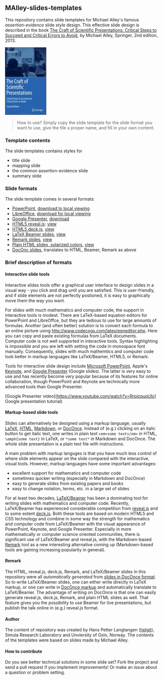 ## MAlley-slides-templates

This repository contains slide templates for Michael Alley's famous
*assertion-evidence* slide style design. This effective slide design
is described in the book [The Craft of Scientific Presentations: Critical Steps to Succeed and Critical Errors to Avoid](http://www.amazon.com/Craft-Scientific-Presentations-Critical-Succeed/dp/1441982787/ref=sr_1_fkmr0_1?ie=UTF8&qid=1428766493&sr=8-1-fkmr0&keywords=the+cract+of+scientific+presentations), by Michael Alley, Springer, 2nd edition, 2013.

<!-- <img src="doconce/fig-talk/Craft_of_Scientific_Presentations_2nd_cover_small.png" width=150> -->
![](doconce/fig-talk/Craft_of_Scientific_Presentations_2nd_cover_small.png)

> How to use? Simply copy the slide template for the slide format you want to use,
> give the file a proper name, and fill in your own content.



### Template contents

The slide templates contains styles for

  * title slide
  * mapping slide
  * the common assertion-evidence slide
  * summary slide

### Slide formats

The slide template comes in several formats:

 * [PowerPoint](https://github.com/hplgit/MAlley-slide-templates/tree/master/PowerPoint), [download to local viewing](https://github.com/hplgit/MAlley-slide-templates/raw/master/PowerPoint/AE_presentation_template.ppt)
 * [LibreOffice](https://github.com/hplgit/MAlley-slide-templates/tree/master/LibreOffice), [download for local viewing](https://github.com/hplgit/MAlley-slide-templates/raw/master/LibreOffice/AE_presentation_template.odp)
 * [Google Presenter](https://github.com/hplgit/MAlley-slide-templates/tree/master/Google%20Presenter), [download](https://raw.githubusercontent.com/hplgit/MAlley-slide-templates/master/Google%20Presenter/AE_presentation_template.gslides)
 * [HTML5 reveal.js](https://github.com/hplgit/MAlley-slide-templates/blob/master/html5/AE_presentation_template-reveal-white.html): [view](http://hplgit.github.io/MAlley-slide-templates/html5/AE_presentation_template-reveal-white.html)
 * [HTML5 deck.js](https://github.com/hplgit/MAlley-slide-templates/blob/master/html5/AE_presentation_template-deck-beige.html), [view](http://hplgit.github.io/MAlley-slide-templates/html5/AE_presentation_template-deck-beige.html)
 * [LaTeX Beamer slides](https://github.com/hplgit/MAlley-slide-templates/blob/master/beamer/AE_presentation_template-beamer.pdf), [view](http://hplgit.github.io/MAlley-slide-templates/beamer/AE_presentation_template-beamer.pdf)
 * [Remark slides](https://github.com/hplgit/MAlley-slide-templates/blob/master/html/AE_presentation_template-remark.html), [view](http://hplgit.github.io/MAlley-slide-templates/html/AE_presentation_template-remark.html)
 * [Plain HTML slides, solarized colors](https://github.com/hplgit/MAlley-slide-templates/blob/master/html/AE_presentation_template-solarized.html), [view](http://hplgit.github.io/MAlley-slide-templates/html/AE_presentation_template-solarized.html)
 * [DocOnc slides](https://github.com/hplgit/MAlley-slide-templates/blob/master/doconce/AE_presentation_template.do.txt), translates to HTML, Beamer, Remark as above

### Brief description of formats

#### Interactive slide tools

Interactive slides tools offer a graphical user interface to design slides
in a visual way - you click and drag until you are satisfied. This is
user-friendly, and if slide elements are not perfectly postioned, it is easy
to graphically move them the way you want.

For slides with much mathematics and computer code, the support in interactive
tools is modest. There are LaTeX-based equation editors for PowerPoint and
LibreOffce, but they are tedious to use for large amounts of formulas.
Another (and often better)
solution is to convert each formula to an online picture using
<http://www.codecogs.com/latex/eqneditor.php>. Here you can copy
and paste existing formulas from LaTeX documents.
Computer code is not well supported in interactive tools.
Syntax highlighting is impossible and you are left with setting the
code in monospace font manually. Consequently, slides with much mathemtics and
computer code look better in markup languages like LaTeX/Beamer,
HTML5, or Remark.

Tools for interactive slide design include [Microsoft PowerPoint](http://en.wikipedia.org/wiki/Microsoft_PowerPoint), Apple's [Keynote](http://en.wikipedia.org/wiki/Keynote_(presentation_software)), and
[Google Presenter](http://computers.tutsplus.com/tutorials/getting-started-with-google-slides--cms-21359) (Google slides). The latter is very easy to
use and has recently become very popular because of its features
for online collaboration, though PowerPoint and Keynote
are technically more advanced tools than Google Presenter.


[Google Presenter video](https://www.youtube.com/watch?v=RrpjzquqUIo] Google presentation tutorial)

#### Markup-based slide tools

Slides can alternatively be designed using a markup language, usually
[LaTeX](http://en.wikipedia.org/wiki/LaTeX), [HTML](http://en.wikipedia.org/wiki/HTML), [Markdown](http://en.wikipedia.org/wiki/Markdown), or [DocOnce](http://hplgit.github.io/doconce/doc/web/index.html).
Instead of (e.g.) clicking on an italic button
to get italic text, one writes in plain text `<em>some text</em>` in HTML,
`\emph{some text}` in LaTeX, or
`*some text*` in Markdown and DocOnce. The whole slide presentation is a plain
text file with instructions.

A main problem with markup languges is that you
have much less control of where slide elements appear on the slide compared
with the interactive, visual tools. However, markup languages have some
important advantages:

 * excellent support for mathematics and computer code
 * sometimes quicker writing (especially in Markdown and DocOnce)
 * easy to generate slides from existing papers and books
 * easy to change notation, terms, etc. in a large set of slides

For at least two decades, [LaTeX/Beamer](http://en.wikipedia.org/wiki/Beamer_(LaTeX)) has been a dominating
tool for writing slides with mathematics and computer code. Recently,
LaTeX/Beamer has experienced considerable competition from
[reveal.js](http://lab.hakim.se/reveal-js/#/) and to some extent
[deck.js](http://imakewebthings.com/deck.js/). Both these tools are
based on modern HTML5 and CSS technology and combine in some way the
strength for mathematics and computer code from LaTeX/Beamer with the
visual appearance of PowerPoint, Keynote, and Google Presenter.
Especially in more mathematically or computer science oriented
communities, there is significant use of LaTeX/Beamer and reveal.js,
with the Markdown-based [Remark](http://remarkjs.com/#1) tool as a
new interesting alternative coming up (Markdown-based tools are
gaining increasing popularity in general).

#### Remark

The HTML, reveal.js, deck.js, Remark, and LaTeX/Beamer slides in this
repository were all *automatically generated* from [slides in DocOnce
format](https://github.com/hplgit/MAlley-slide-templates/blob/master/doconce/AE_presentation_template.do.txt). So
to write LaTeX/Beamer slides, one can either write directly in LaTeX
markup, or one can write in [DocOnce markup](http://hplgit.github.io/doconce/doc/pub/slides/index.html) and
automatically translate to LaTeX/Beamer. The advantage of writing on
DocOnce is that one can easily generate reveal.js, deck.js, Remark,
and plain HTML slides as well. That feature gives you the possibility to
use Beamer for live presentations, but publish the talk online in (e.g.)
reveal.js format.

#### Author

The content of repository was created by Hans Petter Langtangen ([hplgit](https://github.com/hplgit)), Simula Research Laboratory and Unviersity of Oslo, Norway. The contents of the templates were based on slides made by Michael Alley.

#### How to contribute

Do you see better technical solutions in some slide set? Fork the project
and send a pull request if you implement improvements! Or make an issue about
a question or problem setting.

